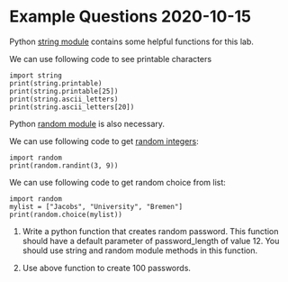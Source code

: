 # Example Questions 2020-10-15


Python [string module](https://docs.python.org/3/library/string.html) contains some helpful functions for this lab.

We can use following code to see printable characters

	import string
	print(string.printable)
	print(string.printable[25])
	print(string.ascii_letters)
	print(string.ascii_letters[20])


Python [random module](https://docs.python.org/3/library/random.html) is also necessary.

We can use following code to get [random integers](https://www.w3schools.com/python/ref_random_randint.asp):

	import random
	print(random.randint(3, 9)) 


We can use following code to get random choice from list:

	import random
	mylist = ["Jacobs", "University", "Bremen"]
	print(random.choice(mylist)) 




1. Write a python function that creates random password. This function should have a default parameter of password_length of value 12.
You should use string and random module methods in this function.

2. Use above function to create 100 passwords.




